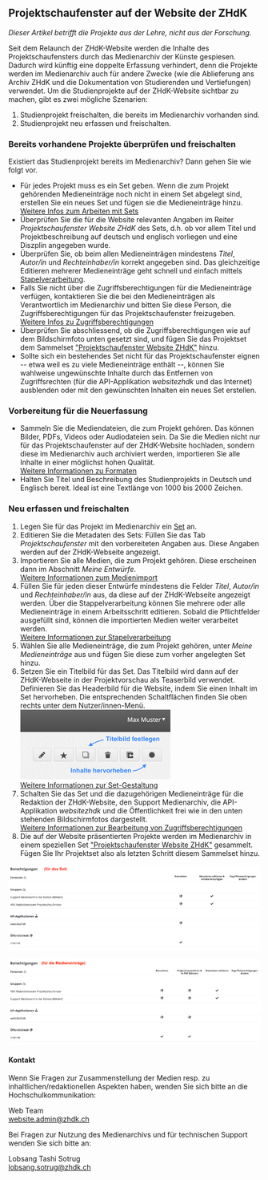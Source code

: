 ## Projektschaufenster auf der Website der ZHdK

_Dieser Artikel betrifft die Projekte aus der Lehre, nicht aus der Forschung._

Seit dem Relaunch der ZHdK-Website werden die Inhalte des Projektschaufensters durch das Medienarchiv der Künste gespiesen. Dadurch wird künftig eine doppelte Erfassung verhindert, denn die Projekte werden im Medienarchiv auch für andere Zwecke \(wie die Ablieferung ans Archiv ZHdK und die Dokumentation von Studierenden und Vertiefungen\) verwendet. Um die Studienprojekte auf der ZHdK-Website sichtbar zu machen, gibt es zwei mögliche Szenarien:

1. Studienprojekt freischalten, die bereits im Medienarchiv vorhanden sind.
2. Studienprojekt neu erfassen und freischalten.

### Bereits vorhandene Projekte überprüfen und freischalten

Existiert das Studienprojekt bereits im Medienarchiv? Dann gehen Sie wie folgt vor.

* Für jedes Projekt muss es ein Set geben. Wenn die zum Projekt gehörenden Medieneinträge noch nicht in einem Set abgelegt sind, erstellen Sie ein neues Set und fügen sie die Medieneinträge hinzu.  
  [Weitere Infos zum Arbeiten mit Sets](/madek/organize.html#arbeiten-mit-sets)
* Überprüfen Sie die für die Website relevanten Angaben im Reiter _Projektschaufenster Website ZHdK_ des Sets, d.h. ob vor allem Titel und Projektbeschreibung auf deutsch und englisch vorliegen und eine Diszplin angegeben wurde.
* Überprüfen Sie, ob beim allen Medieneinträgen mindestens _Titel_, _Autor/in_ und _Rechteinhaber/in_ korrekt angegeben sind. Das gleichzeitige Editieren mehrerer Medieneinträge geht schnell und einfach mittels [Stapelverarbeitung](/madek/organize.html#stapelverarbeitung).
* Falls Sie nicht über die Zugriffsberechtigungen für die Medieneinträge verfügen, kontaktieren Sie die bei den Medieneinträgen als Verantwortlich im Medienarchiv und bitten Sie diese Person, die Zugriffsberechtigungen für das Projektschaufenster freizugeben.  
  [Weitere Infos zu Zugriffsberechtigungen](/madek/mediaentries.html#zugriffsberechtigungen-bearbeiten)
* Überprüfen Sie abschliessend, ob die Zugriffsberechtigungen wie auf dem Bildschirmfoto unten gesetzt sind, und fügen Sie das Projektset dem Sammelset ["Projektschaufenster Website ZHdK"](https://medienarchiv.zhdk.ch/sets/4015e1d2-db38-4f7e-8118-b54ab416a6c5) hinzu.
* Sollte sich ein bestehendes Set nicht für das Projektschaufenster eignen -- etwa weil es zu viele Medieneinträge enthält --, können Sie wahlweise ungewünschte Inhalte durch das Entfernen von Zugriffsrechten \(für die API-Applikation _websitezhdk_ und das Internet\) ausblenden oder mit den gewünschten Inhalten ein neues Set erstellen.

### Vorbereitung für die Neuerfassung

* Sammeln Sie die Mediendateien, die zum Projekt gehören. Das können Bilder, PDFs, Videos oder Audiodateien sein. Da Sie die Medien nicht nur für das Projektschaufenster auf der ZHdK-Website hochladen, sondern diese im Medienarchiv auch archiviert werden, importieren Sie alle Inhalte in einer möglichst hohen Qualität.  
  [Weitere Informationen zu Formaten](/madek/mediaentries.html#medientypen-dateiformate)
* Halten Sie Titel und Beschreibung des Studienprojekts in Deutsch und Englisch bereit. Ideal ist eine Textlänge von 1000 bis 2000 Zeichen.

### Neu erfassen und freischalten

1. Legen Sie für das Projekt im Medienarchiv ein [Set](/madek/organize.html#arbeiten-mit-sets) an.
2. Editieren Sie die Metadaten des Sets: Füllen Sie das Tab _Projektschaufenster_ mit den vorbereiteten Angaben aus. Diese Angaben werden auf der ZHdK-Webseite angezeigt.
3. Importieren Sie alle Medien, die zum Projekt gehören. Diese erscheinen dann im Abschnitt _Meine Entwürfe_.  
   [Weitere Informationen zum Medienimport](/madek/mediaentries.html#medien-importieren)
4. Füllen Sie für jeden dieser Entwürfe mindestens die Felder _Titel_, _Autor/in_ und _Rechteinhaber/in_ aus, da diese auf der ZHdK-Webseite angezeigt werden. Über die Stappelverarbeitung können Sie mehrere oder alle Medieneinträge in einem Arbeitsschritt editieren. Sobald die Pflichtfelder ausgefüllt sind, können die importierten Medien weiter verarbeitet werden.  
   [Weitere Informationen zur Stapelverarbeitung](/madek/organize.html#stapelverarbeitung)
5. Wählen Sie alle Medieneinträge, die zum Projekt gehören, unter _Meine Medieneinträge_ aus und fügen Sie diese zum vorher angelegten Set hinzu.
6. Setzen Sie ein Titelbild für das Set. Das Titelbild wird dann auf der ZHdK-Webseite in der Projektvorschau als Teaserbild verwendet. Definieren Sie das Headerbild für die Website, indem Sie einen Inhalt im Set hervorheben. Die entsprechenden Schaltflächen finden Sie oben rechts unter dem Nutzer/innen-Menü.  
   [![Titel- und Teaserbild setzen](/assets/projectswebsite-setoptions.jpg "Titel- und Teaserbild setzen")](/assets/projectswebsite-setoptions.png)  
   [Weitere Informationen zur Set-Gestaltung](/madek/organize.html#darstellungsoptionen-von-sets)
7. Schalten Sie das Set und die dazugehörigen Medieneinträge für die Redaktion der ZHdK-Website, den Support Medienarchiv, die API-Applikation _websitezhdk_ und die Öffentlichkeit frei wie in den unten stehenden Bildschirmfotos dargestellt.  
   [Weitere Informationen zur Bearbeitung von Zugriffsberechtigungen](/madek/mediaentries.html#zugriffsberechtigungen-bearbeiten)  
8. Die auf der Website präsentierten Projekte werden im Medienarchiv in einem speziellen Set ["Projektschaufenster Website ZHdK"](https://medienarchiv.zhdk.ch/sets/4015e1d2-db38-4f7e-8118-b54ab416a6c5) gesammelt. Fügen Sie Ihr Projektset also als letzten Schritt diesem Sammelset hinzu.

[![Zugriffsberechtigungen für Sets](/assets/projectswebsite-setpermissions.jpg "Zugriffsberechtigungen für Sets")](/assets/projectswebsite-setpermissions.png)

[![Zugriffsberechtigungen für Medieneinträge](/assets/projectswebsite-mediapermissions.jpg "Zugriffsberechtigungen für Medieneinträge")](/assets/projectswebsite-mediapermissions.png)

#### Kontakt

Wenn Sie Fragen zur Zusammenstellung der Medien resp. zu inhaltlichen/redaktionellen Aspekten haben, wenden Sie sich bitte an die Hochschulkommunikation:

Web Team  
[website.admin@zhdk.ch](mailto:website.admin@zhdk.ch)

Bei Fragen zur Nutzung des Medienarchivs und für technischen Support wenden Sie sich bitte an:

Lobsang Tashi Sotrug  
[lobsang.sotrug@zhdk.ch](mailto:lobsang.sotrug@zhdk.ch)

